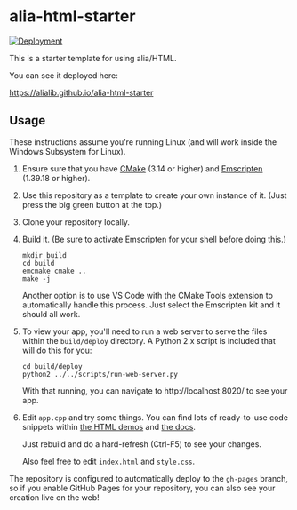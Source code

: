 # alia-html-starter

[![Deployment](https://github.com/alialib/alia-html-starter/actions/workflows/deployment.yml/badge.svg)](https://github.com/alialib/alia-html-starter/actions/workflows/deployment.yml)

This is a starter template for using alia/HTML.

You can see it deployed here:

https://alialib.github.io/alia-html-starter

## Usage

These instructions assume you're running Linux (and will work inside the
Windows Subsystem for Linux).

1. Ensure sure that you have [CMake](https://cmake.org/) (3.14 or higher) and
   [Emscripten](https://emscripten.org/docs/getting_started/downloads.html)
   (1.39.18 or higher).

1. Use this repository as a template to create your own instance of it. (Just
   press the big green button at the top.)

1. Clone your repository locally.

1. Build it. (Be sure to activate Emscripten for your shell before doing this.)

   ```
   mkdir build
   cd build
   emcmake cmake ..
   make -j
   ```

   Another option is to use VS Code with the CMake Tools extension to
   automatically handle this process. Just select the Emscripten kit and it
   should all work.

1. To view your app, you'll need to run a web server to serve the files within
   the `build/deploy` directory. A Python 2.x script is included that will do
   this for you:

   ```
   cd build/deploy
   python2 ../../scripts/run-web-server.py
   ```

   With that running, you can navigate to http://localhost:8020/ to see your
   app.

1. Edit `app.cpp` and try some things. You can find lots of ready-to-use code
   snippets within [the HTML demos](https://html.alia.dev/) and [the
   docs](https://alia.dev/).

   Just rebuild and do a hard-refresh (Ctrl-F5) to see your changes.

   Also feel free to edit `index.html` and `style.css`.

The repository is configured to automatically deploy to the `gh-pages` branch,
so if you enable GitHub Pages for your repository, you can also see your
creation live on the web!
